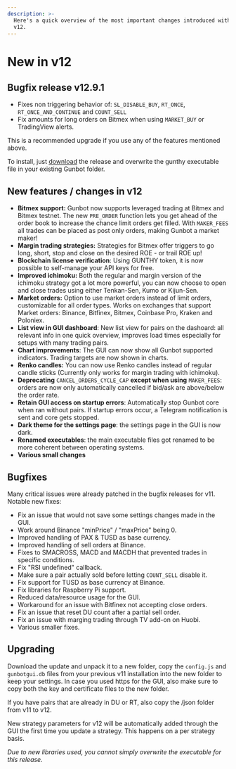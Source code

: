 ```yaml
---
description: >-
  Here's a quick overview of the most important changes introduced with Gunbot
  v12.
---
```


# New in v12

## Bugfix release v12.9.1

* Fixes non triggering behavior of: `SL_DISABLE_BUY`, `RT_ONCE`, `RT_ONCE_AND_CONTINUE` and `COUNT_SELL`
* Fix amounts for long orders on Bitmex when using `MARKET_BUY` or TradingView alerts.

This is a recommended upgrade if you use any of the features mentioned above. 

To install, just [download](../../setup-and-general-settings/installation/download.md) the release and overwrite the gunthy executable file in your existing Gunbot folder. 

## New features / changes in v12

* **Bitmex support:** Gunbot now supports leveraged trading at Bitmex and Bitmex testnet. The new `PRE_ORDER` function lets you get ahead of the order book to increase the chance limit orders get filled. With `MAKER_FEES` all trades can be placed as post only orders, making Gunbot a market maker!
* **Margin trading strategies:** Strategies for Bitmex offer triggers to go long, short, stop and close on the desired ROE - or trail ROE up!
* **Blockchain license verification**: Using GUNTHY token, it is now possible to self-manage your API keys for free. 
* **Improved ichimoku:** Both the regular and margin version of the ichimoku strategy got a lot more powerful, you can now choose to open and close trades using either Tenkan-Sen, Kumo or Kijun-Sen.
* **Market orders:** Option to use market orders instead of limit orders, customizable for all order types. Works on exchanges that support Market orders: Binance, Bitfinex, Bitmex, Coinbase Pro, Kraken and Poloniex.
* **List view in GUI dashboard**: New list view for pairs on the dashoard: all relevant info in one quick overview, improves load times especially for setups with many trading pairs.
* **Chart improvements**: The GUI can now show all Gunbot supported indicators. Trading targets are now shown in charts.
* **Renko candles:** You can now use Renko candles instead of regular candle sticks \(Currently only works for margin trading with ichimoku\).
* **Deprecating** `CANCEL_ORDERS_CYCLE_CAP` **except when using** `MAKER_FEES`: orders are now only automatically cancelled if bid/ask are above/below the order rate.
* **Retain GUI access on startup errors**: Automatically stop Gunbot core when ran without pairs. If startup errors occur, a Telegram notification is sent and core gets stopped.
* **Dark theme for the settings page**: the settings page in the GUI is now dark.
* **Renamed executables**: the main executable files got renamed to be more coherent between operating systems.
* **Various small changes**

## **Bugfixes**

Many critical issues were already patched in the bugfix releases for v11. Notable new fixes:

* Fix an issue that would not save some settings changes made in the GUI.
* Work around Binance "minPrice" / "maxPrice" being 0.
* Improved handling of PAX & TUSD as base currency.
* Improved handling of sell orders at Binance.
* Fixes to SMACROSS, MACD and MACDH that prevented trades in specific conditions.
* Fix "RSI undefined" callback.
* Make sure a pair actually sold before letting `COUNT_SELL` disable it.
* Fix support for TUSD as base currency at Binance.
* Fix libraries for Raspberry Pi support.
* Reduced data/resource usage for the GUI.
* Workaround for an issue with Bitfinex not accepting close orders.
* Fix an issue that reset DU count after a partial sell order.
* Fix an issue with marging trading through TV add-on on Huobi.
* Various smaller fixes.

## **Upgrading**

Download the update and unpack it to a new folder, copy the `config.js` and `gunbotgui.db` files from your previous v11 installation into the new folder to keep your settings. In case you used https for the GUI, also make sure to copy both the key and certificate files to the new folder.

If you have pairs that are already in DU or RT, also copy the /json folder from v11 to v12.

New strategy parameters for v12 will be automatically added through the GUI the first time you update a strategy. This happens on a per strategy basis.

_Due to new libraries used, you cannot simply overwrite the executable for this release._

